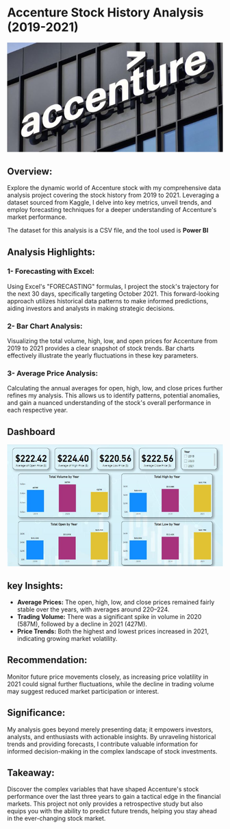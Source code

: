# Accenture Stock History Analysis (2019-2021)

![](intro1.JPG)

## Overview:
Explore the dynamic world of Accenture stock with my comprehensive data analysis project covering the stock history from 2019 to 2021. Leveraging a dataset sourced from Kaggle, I delve into key metrics, unveil trends, and employ forecasting techniques for a deeper understanding of Accenture's market performance. <br>

The dataset for this analysis is a CSV file, and the tool used is **Power BI** 

## Analysis Highlights:

### 1- Forecasting with Excel:
Using Excel's "FORECASTING" formulas, I project the stock's trajectory for the next 30 days, specifically targeting October 2021. This forward-looking approach utilizes historical data patterns to make informed predictions, aiding investors and analysts in making strategic decisions.

### 2- Bar Chart Analysis: 
Visualizing the total volume, high, low, and open prices for Accenture from 2019 to 2021 provides a clear snapshot of stock trends. Bar charts effectively illustrate the yearly fluctuations in these key parameters.

### 3- Average Price Analysis:
Calculating the annual averages for open, high, low, and close prices further refines my analysis. This allows us to identify patterns, potential anomalies, and gain a nuanced understanding of the stock's overall performance in each respective year.

## Dashboard

![](Accenture.JPG)

## key Insights:
- **Average Prices:** The open, high, low, and close prices remained fairly stable over the years, with averages around $220–$224.
- **Trading Volume:** There was a significant spike in volume in 2020 (587M), followed by a decline in 2021 (427M).
- **Price Trends:** Both the highest and lowest prices increased in 2021, indicating growing market volatility.

## Recommendation:
Monitor future price movements closely, as increasing price volatility in 2021 could signal further fluctuations, while the decline in trading volume may suggest reduced market participation or interest.

## Significance:
My analysis goes beyond merely presenting data; it empowers investors, analysts, and enthusiasts with actionable insights. By unraveling historical trends and providing forecasts, I contribute valuable information for informed decision-making in the complex landscape of stock investments.

## Takeaway:
Discover the complex variables that have shaped Accenture's stock performance over the last three years to gain a tactical edge in the financial markets. This project not only provides a retrospective study but also equips you with the ability to predict future trends, helping you stay ahead in the ever-changing stock market.


